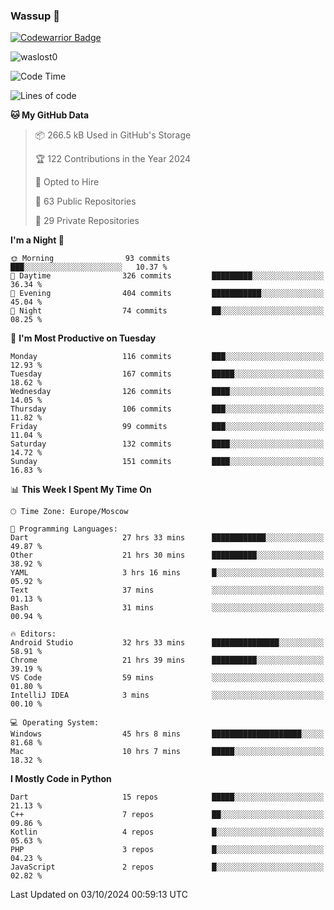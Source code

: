 ### Wassup 👋

[![Codewarrior Badge](https://www.codewars.com/users/waslost/badges/small)](https://www.codewars.com/users/waslost)

<p align="left"> <img src="https://komarev.com/ghpvc/?username=waslost0" alt="waslost0" /></p>

<!--START_SECTION:waka-->
![Code Time](http://img.shields.io/badge/Code%20Time-4%2C947%20hrs%207%20mins-blue)

![Lines of code](https://img.shields.io/badge/From%20Hello%20World%20I%27ve%20Written-1.4%20million%20lines%20of%20code-blue)

**🐱 My GitHub Data** 

> 📦 266.5 kB Used in GitHub's Storage 
 > 
> 🏆 122 Contributions in the Year 2024
 > 
> 💼 Opted to Hire
 > 
> 📜 63 Public Repositories 
 > 
> 🔑 29 Private Repositories 
 > 
**I'm a Night 🦉** 

```text
🌞 Morning                93 commits          ███░░░░░░░░░░░░░░░░░░░░░░   10.37 % 
🌆 Daytime                326 commits         █████████░░░░░░░░░░░░░░░░   36.34 % 
🌃 Evening                404 commits         ███████████░░░░░░░░░░░░░░   45.04 % 
🌙 Night                  74 commits          ██░░░░░░░░░░░░░░░░░░░░░░░   08.25 % 
```
📅 **I'm Most Productive on Tuesday** 

```text
Monday                   116 commits         ███░░░░░░░░░░░░░░░░░░░░░░   12.93 % 
Tuesday                  167 commits         █████░░░░░░░░░░░░░░░░░░░░   18.62 % 
Wednesday                126 commits         ████░░░░░░░░░░░░░░░░░░░░░   14.05 % 
Thursday                 106 commits         ███░░░░░░░░░░░░░░░░░░░░░░   11.82 % 
Friday                   99 commits          ███░░░░░░░░░░░░░░░░░░░░░░   11.04 % 
Saturday                 132 commits         ████░░░░░░░░░░░░░░░░░░░░░   14.72 % 
Sunday                   151 commits         ████░░░░░░░░░░░░░░░░░░░░░   16.83 % 
```


📊 **This Week I Spent My Time On** 

```text
🕑︎ Time Zone: Europe/Moscow

💬 Programming Languages: 
Dart                     27 hrs 33 mins      ████████████░░░░░░░░░░░░░   49.87 % 
Other                    21 hrs 30 mins      ██████████░░░░░░░░░░░░░░░   38.92 % 
YAML                     3 hrs 16 mins       █░░░░░░░░░░░░░░░░░░░░░░░░   05.92 % 
Text                     37 mins             ░░░░░░░░░░░░░░░░░░░░░░░░░   01.13 % 
Bash                     31 mins             ░░░░░░░░░░░░░░░░░░░░░░░░░   00.94 % 

🔥 Editors: 
Android Studio           32 hrs 33 mins      ███████████████░░░░░░░░░░   58.91 % 
Chrome                   21 hrs 39 mins      ██████████░░░░░░░░░░░░░░░   39.19 % 
VS Code                  59 mins             ░░░░░░░░░░░░░░░░░░░░░░░░░   01.80 % 
IntelliJ IDEA            3 mins              ░░░░░░░░░░░░░░░░░░░░░░░░░   00.10 % 

💻 Operating System: 
Windows                  45 hrs 8 mins       ████████████████████░░░░░   81.68 % 
Mac                      10 hrs 7 mins       █████░░░░░░░░░░░░░░░░░░░░   18.32 % 
```

**I Mostly Code in Python** 

```text
Dart                     15 repos            █████░░░░░░░░░░░░░░░░░░░░   21.13 % 
C++                      7 repos             ██░░░░░░░░░░░░░░░░░░░░░░░   09.86 % 
Kotlin                   4 repos             █░░░░░░░░░░░░░░░░░░░░░░░░   05.63 % 
PHP                      3 repos             █░░░░░░░░░░░░░░░░░░░░░░░░   04.23 % 
JavaScript               2 repos             █░░░░░░░░░░░░░░░░░░░░░░░░   02.82 % 
```




 Last Updated on 03/10/2024 00:59:13 UTC
<!--END_SECTION:waka-->

